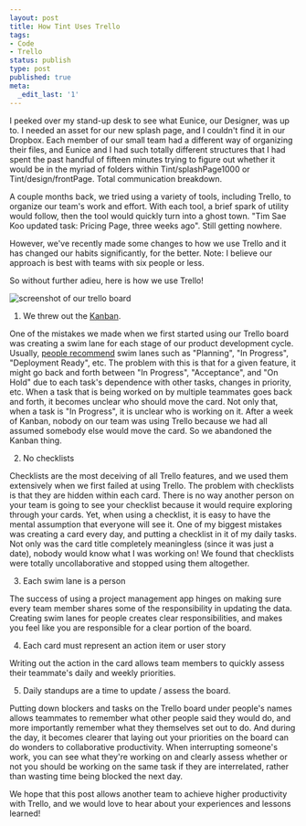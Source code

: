 ```yaml
---
layout: post
title: How Tint Uses Trello
tags:
- Code
- Trello
status: publish
type: post
published: true
meta:
  _edit_last: '1'
---
```


I peeked over my stand-up desk to see what Eunice, our Designer, was up to. I needed an asset for our new splash page, and I couldn't find it in our Dropbox. Each member of our small team had a different way of organizing their files, and Eunice and I had such totally different structures that I had spent the past handful of fifteen minutes trying to figure out whether it would be in the myriad of folders within Tint/splashPage1000 or Tint/design/frontPage. Total communication breakdown.

A couple months back, we tried using a variety of tools, including Trello, to organize our team's work and effort. With each tool, a brief spark of utility would follow, then the tool would quickly turn into a ghost town. "Tim Sae Koo updated task: Pricing Page, three weeks ago". Still getting nowhere.

However, we've recently made some changes to how we use Trello and it has changed our habits significantly, for the better. Note: I believe our approach is best with teams with six people or less.

So without further adieu, here is how we use Trello!

![screenshot of our trello board](https://s3-us-west-1.amazonaws.com/hypes-images/assets/blog/2013-01-31/trello3.PNG)

1. We threw out the [Kanban](http://en.wikipedia.org/wiki/Kanban).

One of the mistakes we made when we first started using our Trello board was creating a swim lane for each stage of our product development cycle. Usually, [people recommend](http://www.optify.net/marketing-technology/how-optify-uses-trello-for-kanban) swim lanes such as "Planning", "In Progress", "Deployment Ready", etc. The problem with this is that for a given feature, it might go back and forth between "In Progress", "Acceptance", and "On Hold" due to each task's dependence with other tasks, changes in priority, etc. When a task that is being worked on by multiple teammates goes back and forth, it becomes unclear who should move the card. Not only that, when a task is "In Progress", it is unclear who is working on it. After a week of Kanban, nobody on our team was using Trello because we had all assumed somebody else would move the card. So we abandoned the Kanban thing.

2. No checklists

Checklists are the most deceiving of all Trello features, and we used them extensively when we first failed at using Trello. The problem with checklists is that they are hidden within each card. There is no way another person on your team is going to see your checklist because it would require exploring through your cards. Yet, when using a checklist, it is easy to have the mental assumption that everyone will see it. One of my biggest mistakes was creating a card every day, and putting a checklist in it of my daily tasks. Not only was the card title completely meaningless (since it was just a date), nobody would know what I was working on! We found that checklists were totally uncollaborative and stopped using them altogether.

3. Each swim lane is a person

The success of using a project management app hinges on making sure every team member shares some of the responsibility in updating the data. Creating swim lanes for people creates clear responsibilities, and makes you feel like you are responsible for a clear portion of the board.

4. Each card must represent an action item or user story

Writing out the action in the card allows team members to quickly assess their teammate's daily and weekly priorities.

5. Daily standups are a time to update / assess the board.

Putting down blockers and tasks on the Trello board under people's names allows teammates to remember what other people said they would do, and more importantly remember what they themselves set out to do. And during the day, it becomes clearer that laying out your priorities on the board can do wonders to collaborative productivity. When interrupting someone's work, you can see what they're working on and clearly assess whether or not you should be working on the same task if they are interrelated, rather than wasting time being blocked the next day.

We hope that this post allows another team to achieve higher productivity with Trello, and we would love to hear about your experiences and lessons learned!
